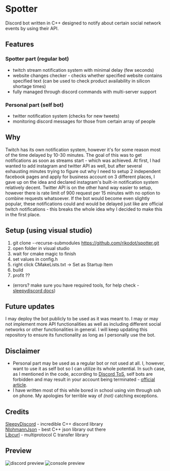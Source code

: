 # Spotter
Discord bot written in C++ designed to notify about certain social network events by using their API.

## Features
### Spotter part (regular bot)
- twitch stream notification system with minimal delay (few seconds)
- website changes checker - checks whether specified website contains specified text (can be used to check product availability in silicon shortage times)
- fully managed through discord commands with multi-server support
### Personal part (self bot)
- twitter notification system (checks for new tweets)
- monitoring discord messages for those from certain array of people

## Why
Twitch has its own notification system, however it's for some reason most of the time delayed by 10-30 minutes. The goal of this was to get notifications as soon as streams start - which was achieved. At first, I had wanted to add instagram and twitter API as well, but after several exhausting minutes trying to figure out why I need to setup 2 independent facebook pages and apply for business account on 3 different places, I gave up on the idea and declared instagram's built-in notification system relatively decent. Twitter API is on the other hand way easier to setup, however there is rate limit of 900 request per 15 minutes with no option to combine requests whatsoever. If the bot would become even slightly popular, these notifications could and would be delayed just like are official twitch notifications - this breaks the whole idea why I decided to make this in the first place.

## Setup (using visual studio)
1. git clone --recurse-submodules https://github.com/rikodot/spotter.git
2. open folder in visual studio
3. wait for cmake magic to finish
4. set values in config.h
5. right click CMakeLists.txt -> Set as Startup Item
6. build
7. profit ??
- (errors? make sure you have required tools, for help check - [sleepydiscord docs](https://yourwaifu.dev/sleepy-discord/docs))

## Future updates
I may deploy the bot publicly to be used as it was meant to. I may or may not implement more API functionalities as well as including different social networks or other functionalities in general. I will keep updating this repository to ensure its functionality as long as I personally use the bot.

## Disclaimer
- Personal part may be used as a regular bot or not used at all. I, however, want to use it as self bot so I can utilize its whole potential. In such case, as I mentioned in the code, according to [Discord ToS](https://discord.com/terms), self bots are forbidden and may result in your account being terminated - [official article](https://support.discord.com/hc/articles/115002192352).
- I have written most of this while bored in school using vim through ssh on phone. My apologies for terrible way of *(not)* catching exceptions.

## Credits
[SleepyDiscord](https://github.com/yourWaifu/sleepy-discord) - incredible C++ discord library  
[NlohmannJson](https://github.com/nlohmann/json) - best C++ json library out there  
[Libcurl](https://github.com/curl/curl) - multiprotocol C transfer library

## Preview
![discord preview](https://i.imgur.com/dkALwBz.png)
![console preview](https://i.imgur.com/0T9pddx.png)
